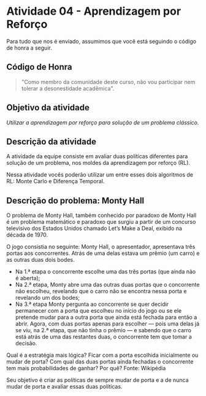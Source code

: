 # Atividade 04 - Aprendizagem por Reforço

Para tudo que nos é enviado, assumimos que você está seguindo o código de honra a seguir.

## Código de Honra

>"Como membro da comunidade deste curso, não vou participar nem tolerar a desonestidade acadêmica".

## Objetivo da atividade
*Utilizar a aprendizagem por reforço para solução de um problema clássico.*

## Descrição da atividade
A atividade da equipe consiste em avaliar duas políticas diferentes para solução de um problema, nos moldes da aprendizagem por reforço (RL).

Nessa atividade vocês poderão utilizar um entre esses dois algoritmos de RL: Monte Carlo e Diferença Temporal.

## Descrição do problema: Monty Hall

O problema de Monty Hall, também conhecido por paradoxo de Monty Hall é um problema matemático e paradoxo que surgiu a partir de um concurso televisivo dos Estados Unidos chamado Let’s Make a Deal, exibido na década de 1970.

O jogo consistia no seguinte: Monty Hall, o apresentador, apresentava três portas aos concorrentes. Atrás de uma delas estava um prêmio (um carro) e as outras duas dois bodes.

- Na 1.ª etapa o concorrente escolhe uma das três portas (que ainda não é aberta);
- Na 2.ª etapa, Monty abre uma das outras duas portas que o concorrente não escolheu, revelando que o carro não se encontra nessa porta e revelando um dos bodes;
- Na 3.ª etapa Monty pergunta ao concorrente se quer decidir permanecer com a porta que escolheu no início do jogo ou se ele pretende mudar para a outra porta que ainda está fechada para então a abrir. Agora, com duas portas apenas para escolher — pois uma delas já se viu, na 2.ª etapa, que não tinha o prêmio — e sabendo que o carro está atrás de uma das restantes duas, o concorrente tem que tomar a decisão.

Qual é a estratégia mais lógica? Ficar com a porta escolhida inicialmente ou mudar de porta? Com qual das duas portas ainda fechadas o concorrente tem mais probabilidades de ganhar? Por quê?
Fonte: Wikipédia

Seu objetivo é criar as políticas de sempre mudar de porta e a de nunca mudar de porta e avaliar essas duas políticas.
